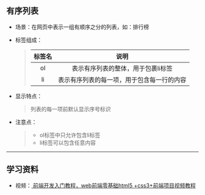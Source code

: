 ## 有序列表

- 场景：在网页中表示一组有顺序之分的列表，如：排行榜  
- 标签组成：   

    > | 标签名 | 说明 |
    > | :--: | :--: | 
    > | ol | 表示有序列表的整体，用于包裹li标签 |
    > | li | 表示有序列表的每一项，用于包含每一行的内容 |

- 显示特点：
    > 列表的每一项前默认显示序号标识

- 注意点：  
    > - ol标签中只允许包含li标签   
    > - li标签可以包含任意内容

---

## 学习资料   
- 视频：<a href="https://www.bilibili.com/video/BV1Kg411T7t9?spm_id_from=333.788.videopod.episodes&vd_source=0af3f3aee70186db0ff8b48dc6b2a415&p=25"> 前端开发入门教程，web前端零基础html5 +css3+前端项目视频教程